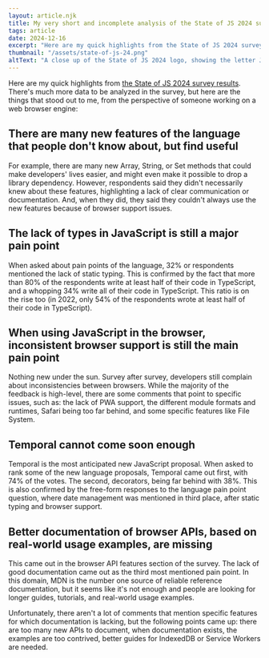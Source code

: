 ```yaml
---
layout: article.njk
title: My very short and incomplete analysis of the State of JS 2024 survey results
tags: article
date: 2024-12-16
excerpt: "Here are my quick highlights from the State of JS 2024 survey results. There's much more data to be analyzed in the survey, but here are the things that stood out to me, from the perspective of someone working on a web browser engine."
thumbnail: "/assets/state-of-js-24.png"
altText: "A close up of the State of JS 2024 logo, showing the letter J and S, stylized, against a pink background."
---
```


Here are my quick highlights from [the State of JS 2024 survey results](https://2024.stateofjs.com/). There's much more data to be analyzed in the survey, but here are the things that stood out to me, from the perspective of someone working on a web browser engine:

## There are many new features of the language that people don't know about, but find useful

For example, there are many new Array, String, or Set methods that could make developers' lives easier, and might even make it possible to drop a library dependency. However, respondents said they didn't necessarily knew about these features, highlighting a lack of clear communication or documentation. And, when they did, they said they couldn't always use the new features because of browser support issues.

## The lack of types in JavaScript is still a major pain point

When asked about pain points of the language, 32% or respondents mentioned the lack of static typing. This is confirmed by the fact that more than 80% of the respondents write at least half of their code in TypeScript, and a whopping 34% write all of their code in TypeScript. This ratio is on the rise too (in 2022, only 54% of the respondents wrote at least half of their code in TypeScript).

## When using JavaScript in the browser, inconsistent browser support is still the main pain point

Nothing new under the sun. Survey after survey, developers still complain about inconsistencies between browsers. While the majority of the feedback is high-level, there are some comments that point to specific issues, such as: the lack of PWA support, the different module formats and runtimes, Safari being too far behind, and some specific features like File System.

## Temporal cannot come soon enough

Temporal is the most anticipated new JavaScript proposal. When asked to rank some of the new language proposals, Temporal came out first, with 74% of the votes. The second, decorators, being far behind with 38%. This is also confirmed by the free-form responses to the language pain point question, where date management was mentioned in third place, after static typing and browser support.

## Better documentation of browser APIs, based on real-world usage examples, are missing

This came out in the browser API features section of the survey. The lack of good documentation came out as the third most mentioned pain point. In this domain, MDN is the number one source of reliable reference documentation, but it seems like it's not enough and people are looking for longer guides, tutorials, and real-world usage examples.

Unfortunately, there aren't a lot of comments that mention specific features for which documentation is lacking, but the following points came up: there are too many new APIs to document, when documentation exists, the examples are too contrived, better guides for IndexedDB or Service Workers are needed.
